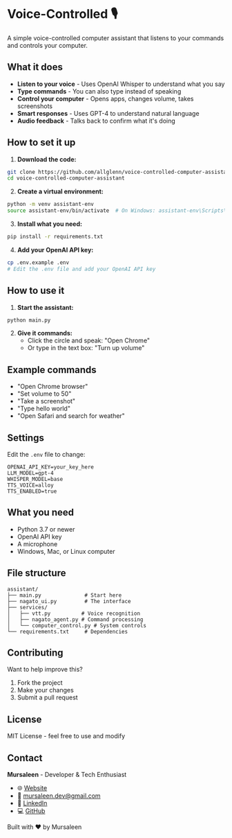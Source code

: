 # Voice-Controlled 🎙️

A simple voice-controlled computer assistant that listens to your commands and controls your computer.


## What it does

- **Listen to your voice** - Uses OpenAI Whisper to understand what you say
- **Type commands** - You can also type instead of speaking
- **Control your computer** - Opens apps, changes volume, takes screenshots
- **Smart responses** - Uses GPT-4 to understand natural language
- **Audio feedback** - Talks back to confirm what it's doing

## How to set it up

1. **Download the code:**
```bash
git clone https://github.com/allglenn/voice-controlled-computer-assistant.git
cd voice-controlled-computer-assistant
```

2. **Create a virtual environment:**
```bash
python -m venv assistant-env
source assistant-env/bin/activate  # On Windows: assistant-env\Scripts\activate
```

3. **Install what you need:**
```bash
pip install -r requirements.txt
```

4. **Add your OpenAI API key:**
```bash
cp .env.example .env
# Edit the .env file and add your OpenAI API key
```

## How to use it

1. **Start the assistant:**
```bash
python main.py
```

2. **Give it commands:**
   - Click the circle and speak: "Open Chrome"
   - Or type in the text box: "Turn up volume"

## Example commands

- "Open Chrome browser"
- "Set volume to 50"
- "Take a screenshot" 
- "Type hello world"
- "Open Safari and search for weather"

## Settings

Edit the `.env` file to change:

```
OPENAI_API_KEY=your_key_here
LLM_MODEL=gpt-4
WHISPER_MODEL=base
TTS_VOICE=alloy
TTS_ENABLED=true
```

## What you need

- Python 3.7 or newer
- OpenAI API key
- A microphone
- Windows, Mac, or Linux computer

## File structure

```
assistant/
├── main.py              # Start here
├── nagato_ui.py         # The interface
├── services/
│   ├── vtt.py          # Voice recognition
│   ├── nagato_agent.py # Command processing
│   └── computer_control.py # System controls
└── requirements.txt     # Dependencies
```


## Contributing

Want to help improve this? 

1. Fork the project
2. Make your changes
3. Submit a pull request

## License

MIT License - feel free to use and modify

## Contact

**Mursaleen** - Developer & Tech Enthusiast

- 🌐 [Website](https://mursaleen.example.com/)
- 📧 [mursaleen.dev@gmail.com](mailto:mursaleen.dev@gmail.com)
- 💼 [LinkedIn](https://linkedin.com/in/mursaleen)
- 💻 [GitHub](https://github.com/mursaleen)

Built with ❤️ by Mursaleen
